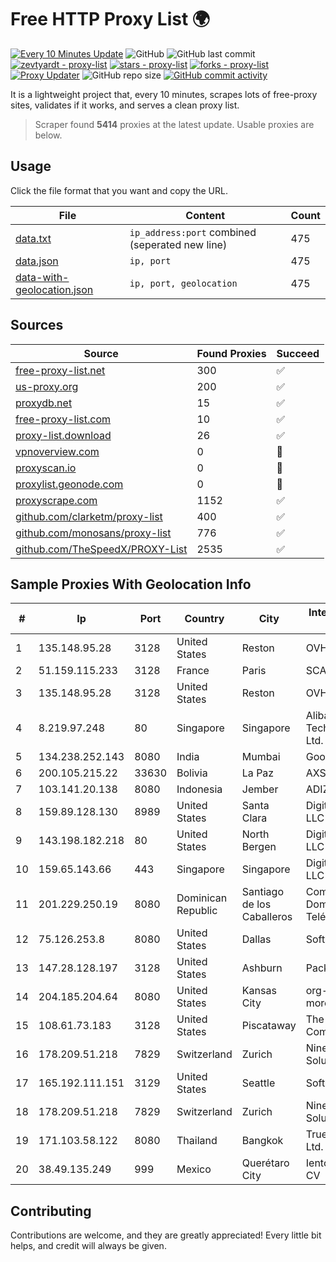 
# Free HTTP Proxy List 🌍

[![Every 10 Minutes Update](https://github.com/mertguvencli/http-proxy-list/actions/workflows/main.yml/badge.svg?branch=main)](https://github.com/mertguvencli/http-proxy-list/actions/workflows/main.yml)
![GitHub](https://img.shields.io/github/license/mertguvencli/http-proxy-list)
![GitHub last commit](https://img.shields.io/github/last-commit/mertguvencli/http-proxy-list)
[![zevtyardt - proxy-list](https://img.shields.io/static/v1?label=zevtyardt&message=proxy-list&color=blue&logo=github)](https://github.com/zevtyardt/proxy-list "Go to GitHub repo")
[![stars - proxy-list](https://img.shields.io/github/stars/zevtyardt/proxy-list?style=social)](https://github.com/zevtyardt/proxy-list)
[![forks - proxy-list](https://img.shields.io/github/forks/zevtyardt/proxy-list?style=social)](https://github.com/zevtyardt/proxy-list)
[![Proxy Updater](https://github.com/zevtyardt/proxy-list/workflows/Proxy%20Updater/badge.svg)](https://github.com/zevtyardt/proxy-list/actions?query=workflow:"Proxy+Updater")
![GitHub repo size](https://img.shields.io/github/repo-size/zevtyardt/proxy-list)
[![GitHub commit activity](https://img.shields.io/github/commit-activity/m/zevtyardt/proxy-list?logo=commits)](https://github.com/zevtyardt/proxy-list/commits/main)

It is a lightweight project that, every 10 minutes, scrapes lots of free-proxy sites, validates if it works, and serves a clean proxy list.

> Scraper found **5414** proxies at the latest update. Usable proxies are below.

## Usage

Click the file format that you want and copy the URL.

|File|Content|Count|
|----|-------|-----|
|[data.txt](https://raw.githubusercontent.com/mertguvencli/http-proxy-list/main/proxy-list/data.txt)|`ip_address:port` combined (seperated new line)|475|
|[data.json](https://raw.githubusercontent.com/mertguvencli/http-proxy-list/main/proxy-list/data.json)|`ip, port`|475|
|[data-with-geolocation.json](https://raw.githubusercontent.com/mertguvencli/http-proxy-list/main/proxy-list/data-with-geolocation.json)|`ip, port, geolocation`|475|

## Sources

|Source|Found Proxies|Succeed|
|------|-------------|-------|
|[free-proxy-list.net](https://free-proxy-list.net)|300|✅|
|[us-proxy.org](https://www.us-proxy.org)|200|✅|
|[proxydb.net](http://proxydb.net)|15|✅|
|[free-proxy-list.com](https://free-proxy-list.com/?page=&port=&type%5B%5D=http&type%5B%5D=https&up_time=0&search=Search)|10|✅|
|[proxy-list.download](https://www.proxy-list.download/HTTP)|26|✅|
|[vpnoverview.com](https://vpnoverview.com/privacy/anonymous-browsing/free-proxy-servers)|0|🚫|
|[proxyscan.io](https://www.proxyscan.io)|0|🚫|
|[proxylist.geonode.com](https://proxylist.geonode.com/api/proxy-list?limit=300&page=1&sort_by=lastChecked&sort_type=desc&protocols=http,https)|0|🚫|
|[proxyscrape.com](https://api.proxyscrape.com/v2/?request=displayproxies&protocol=http&timeout=10000&country=all&ssl=all&anonymity=all)|1152|✅|
|[github.com/clarketm/proxy-list](https://raw.githubusercontent.com/clarketm/proxy-list/master/proxy-list-raw.txt)|400|✅|
|[github.com/monosans/proxy-list](https://raw.githubusercontent.com/monosans/proxy-list/main/proxies/http.txt)|776|✅|
|[github.com/TheSpeedX/PROXY-List](https://raw.githubusercontent.com/TheSpeedX/PROXY-List/master/http.txt)|2535|✅|


## Sample Proxies With Geolocation Info

|#|Ip|Port|Country|City|Internet Service Provider|
|-|--|----|-------|----|-------------------------|
|1|135.148.95.28|3128|United States|Reston|OVH SAS|
|2|51.159.115.233|3128|France|Paris|SCALEWAY|
|3|135.148.95.28|3128|United States|Reston|OVH SAS|
|4|8.219.97.248|80|Singapore|Singapore|Alibaba (US) Technology Co., Ltd.|
|5|134.238.252.143|8080|India|Mumbai|Google LLC|
|6|200.105.215.22|33630|Bolivia|La Paz|AXS Bolivia S. A.|
|7|103.141.20.138|8080|Indonesia|Jember|ADIZKA|
|8|159.89.128.130|8989|United States|Santa Clara|DigitalOcean, LLC|
|9|143.198.182.218|80|United States|North Bergen|DigitalOcean, LLC|
|10|159.65.143.66|443|Singapore|Singapore|DigitalOcean, LLC|
|11|201.229.250.19|8080|Dominican Republic|Santiago de los Caballeros|Compañía Dominicana de Teléfonos S. A.|
|12|75.126.253.8|8080|United States|Dallas|SoftLayer|
|13|147.28.128.197|3128|United States|Ashburn|Packet Host, Inc.|
|14|204.185.204.64|8080|United States|Kansas City|org-morenet.more.net|
|15|108.61.73.183|3128|United States|Piscataway|The Constant Company|
|16|178.209.51.218|7829|Switzerland|Zurich|Nine Internet Solutions AG|
|17|165.192.111.151|3129|United States|Seattle|SoftLayer|
|18|178.209.51.218|7829|Switzerland|Zurich|Nine Internet Solutions AG|
|19|171.103.58.122|8080|Thailand|Bangkok|True Internet Co., Ltd.|
|20|38.49.135.249|999|Mexico|Querétaro City|Ientc S De RL De CV|



## Contributing

Contributions are welcome, and they are greatly appreciated! Every
little bit helps, and credit will always be given.

